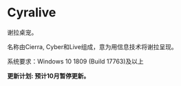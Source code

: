 # Cyralive
谢拉桌宠。

名称由Cierra, Cyber和Live组成，意为用信息技术将谢拉呈现。

系统要求：Windows 10 1809 (Build 17763)及以上

**更新计划: 预计10月暂停更新。**
